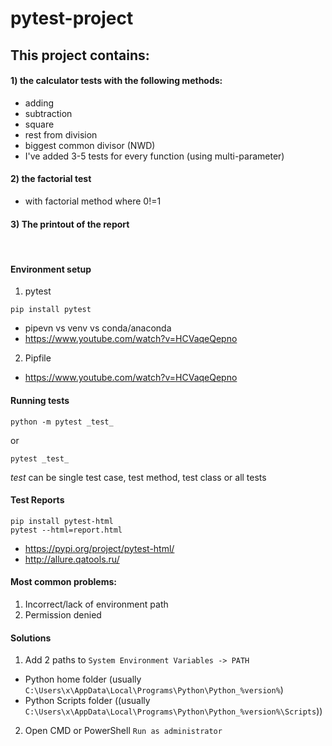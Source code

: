 # pytest-project
## This project contains:
#### 1) the calculator tests with the following methods: 
- adding
- subtraction
- square
- rest from division
- biggest common divisor (NWD)
- I've added 3-5 tests for every function (using multi-parameter)
#### 2) the factorial test
- with factorial method where 0!=1
#### 3) The printout of the report

</br>

#### Environment setup
1) pytest
```
pip install pytest
```
- pipevn vs venv vs conda/anaconda
- https://www.youtube.com/watch?v=HCVaqeQepno
2) Pipfile 
- https://www.youtube.com/watch?v=HCVaqeQepno

#### Running tests
```
python -m pytest _test_
```
or
```
pytest _test_
```
_test_ can be single test case, test method, test class or all tests

#### Test Reports
```
pip install pytest-html
pytest --html=report.html
```
- https://pypi.org/project/pytest-html/
- http://allure.qatools.ru/




#### Most common problems:
1) Incorrect/lack of environment path
2) Permission denied

#### Solutions
1) Add 2 paths to `System Environment Variables -> PATH`
- Python home folder (usually `C:\Users\x\AppData\Local\Programs\Python\Python_%version%`)
- Python Scripts folder ((usually `C:\Users\x\AppData\Local\Programs\Python\Python_%version%\Scripts`))
2) Open CMD or PowerShell `Run as administrator`

